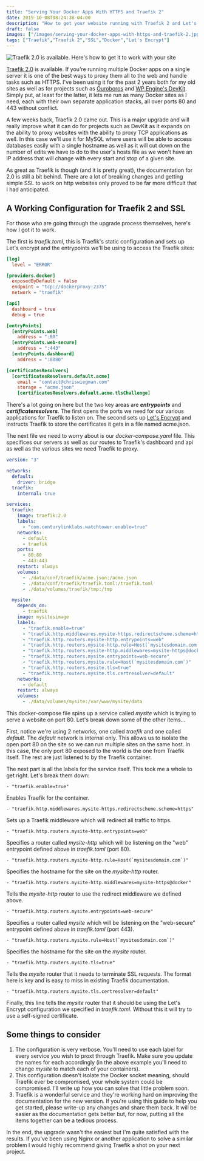 ```yaml
---
title: "Serving Your Docker Apps With HTTPS and Traefik 2"
date: 2019-10-08T08:24:38-04:00
description: "How to get your website running with Traefik 2 and Let's Encrypt."
draft: false
images: ["/images/serving-your-docker-apps-with-https-and-traefik-2.jpg"]
tags: ["Traefik","Traefik 2","SSL","Docker","Let's Encrypt"]
---
```


![Traefik 2.0 is available. Here's how to get it to work with your site](/images/serving-your-docker-apps-with-https-and-traefik-2.jpg)

[Traefik 2.0](https://traefik.io/) is available. If you're running multiple Docker apps on a single server it is one of the best ways to proxy them all to the web and handle tasks such as HTTPS. I've been using it for the past 2 years both for my old sites as well as for projects such as [Ouroboros](https://gitea.chriswiegman.com/chriswiegman/primary-docker "Primary Docker is my forked version of UF Health's Ouroboros") and [WP Engine's DevKit](https://wpengine.com/devkit/). Simply put, at least for the latter, it lets me run as many Docker sites as I need, each with their own separate application stacks, all over ports 80 and 443 without conflict.

A few weeks back, Traefik 2.0 came out. This is a major upgrade and will really improve what it can do for projects such as DevKit as it expands on the ability to proxy websites with the ability to proxy TCP applications as well. In this case we'll use it for MySQL where users will be able to access databases easily with a single hostname as well as it will cut down on the number of edits we have to do to the user's hosts file as we won't have an IP address that will change with every start and stop of a given site.

As great as Traefik is though (and it is pretty great), the documentation for 2.0 is still a bit behind. There are a lot of breaking changes and getting simple SSL to work on http websites only proved to be far more difficult that I had anticipated.

## A Working Configuration for Traefik 2 and SSL

For those who are going through the upgrade process themselves, here's how I got it to work.

The first is _traefik.toml_, this is Traefik's static configuration and sets up Let's encrypt and the entrypoints we'll be using to access the Traefik sites:

```toml
[log]
  level = "ERROR"

[providers.docker]
  exposedByDefault = false
  endpoint = "tcp://dockerproxy:2375"
  network = "traefik"

[api]
  dashboard = true
  debug = true

[entryPoints]
  [entryPoints.web]
    address = ":80"
  [entryPoints.web-secure]
    address = ":443"
  [entryPoints.dashboard]
    address = ":8080"

[certificatesResolvers]
  [certificatesResolvers.default.acme]
    email = "contact@chriswiegman.com"
    storage = "acme.json"
    [certificatesResolvers.default.acme.tlsChallenge]
```

There's a lot going on here but the two key areas are ___entrypoints___ and ___certificateresolvers___. The first opens the ports we need for our various applications for Traefik to listen on. The second sets up [Let's Encrypt](https://letsencrypt.org/) and instructs Traefik to store the certificates it gets in a file named acme.json.

The next file we need to worry about is our _docker-compose.yaml_ file. This specifices our servers as well as our routes to Traefik's dashboard and api as well as the various sites we need Traefik to proxy.

```yaml
version: "3"

networks:
  default:
    driver: bridge
  traefik:
    internal: true

services:
  traefik:
    image: traefik:2.0
    labels:
      - "com.centurylinklabs.watchtower.enable=true"
    networks:
      - default
      - traefik
    ports:
      - 80:80
      - 443:443
    restart: always
    volumes:
      - ./data/conf/traefik/acme.json:/acme.json
      - ./data/conf/traefik/traefik.toml:/traefik.toml
      - ./data/volumes/traefik/tmp:/tmp

  mysite:
    depends_on:
      - traefik
    image: mysitesimage
    labels:
      - "traefik.enable=true"
      - "traefik.http.middlewares.mysite-https.redirectscheme.scheme=https"
      - "traefik.http.routers.mysite-http.entrypoints=web"
      - "traefik.http.routers.mysite-http.rule=Host(`mysitesdomain.com`)"
      - "traefik.http.routers.mysite-http.middlewares=mysite-https@docker"
      - "traefik.http.routers.mysite.entrypoints=web-secure"
      - "traefik.http.routers.mysite.rule=Host(`mysitesdomain.com`)"
      - "traefik.http.routers.mysite.tls=true"
      - "traefik.http.routers.mysite.tls.certresolver=default"
    networks:
      - default
    restart: always
    volumes:
      - ./data/volumes/mysite:/var/www/mysite/data
```

This docker-compose file spins up a service called _mysite_ which is trying to serve a website on port 80. Let's break down some of the other items...

First, notice we're using 2 networks, one called _traefik_ and one called _default_. The _default_ network is internal only. This allows us to isolate the open port 80 on the site so we can run multiple sites on the same host. In this case, the only port 80 exposed to the world is the one from Traefik itself. The rest are just listened to by the Traefik container.

The next part is all the labels for the service itself. This took me a whole to get right. Let's break them down:

```
- "traefik.enable=true"
```
Enables Traefik for the container.

```
- "traefik.http.middlewares.mysite-https.redirectscheme.scheme=https"
```
Sets up a Traefik middleware which will redirect all traffic to https.

```
- "traefik.http.routers.mysite-http.entrypoints=web"
```
Specifies a router called _mysite-http_ which will be listening on the "web" entrypoint defined above in _traefik.toml_ (port 80).

```
- "traefik.http.routers.mysite-http.rule=Host(`mysitesdomain.com`)"
```
Specifies the hostname for the site on the _mysite-http_ router.

```
- "traefik.http.routers.mysite-http.middlewares=mysite-https@docker"
```
Tells the _mysite-http_ router to use the redirect middleware we defined above.

```
- "traefik.http.routers.mysite.entrypoints=web-secure"
```
Specifies a router called _mysite_ which will be listening on the "web-secure" entrypoint defined above in _traefik.toml_ (port 443).

```
- "traefik.http.routers.mysite.rule=Host(`mysitesdomain.com`)"
```
Specifies the hostname for the site on the _mysite_ router.

```
- "traefik.http.routers.mysite.tls=true"
```
Tells the _mysite_ router that it needs to terminate SSL requests. The format here is key and is easy to miss in existing Traefik documentation.

```
- "traefik.http.routers.mysite.tls.certresolver=default"
```
Finally, this line tells the _mysite_ router that it should be using the Let's Encrypt configuration we specified in _traefik.toml_. Without this it will try to use a self-signed certificate.

## Some things to consider

1. The configuration is very verbose. You'll need to use each label for every service you wish to proxt through Traefik. Make sure you update the names for each accordingly (in the above example you'll need to change _mysite_ to match each of your containers).
2. This configuration doesn't isolate the Docker socket meaning, should Traefik ever be compromised, your whole system could be compromised. I'll write up how you can solve that little problem soon.
3. Traefik is a wonderful service and they're working hard on improving the documentation for the new version. If you're using this guide to help you get started, please write-up any changes and share them back. It will be easier as the documentation gets better but, for now, putting all the items together can be a tedious process.

In the end, the upgrade wasn't the easiest but I'm quite satisfied with the results. If you've been using Nginx or another application to solve a similar problem I would highly recommend giving Traefik a shot on your next project.
